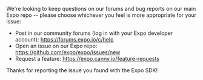 We're looking to keep questions on our forums and bug reports on our main Expo repo -- please choose whichever you feel is more appropriate for your issue:

* Post in our community forums (log in with your Expo developer account): https://forums.expo.io/c/help
* Open an issue on our Expo repo: https://github.com/expo/expo/issues/new
* Request a feature: https://expo.canny.io/feature-requests

Thanks for reporting the issue you found with the Expo SDK!
